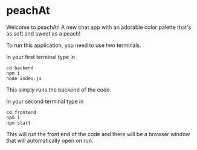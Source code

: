 # peachAt

Welcome to peachAt! A new chat app with an adorable color palette that's as soft and sweet as a peach!

To run this application, you need to use two terminals.

In your first terminal type in

```
cd backend
npm i
node index.js
```

This simply runs the backend of the code.

In your second terminal type in

```
cd frontend
npm i
npm start
```

This will run the front end of the code and there will be a browser window that will automatically open on run.
